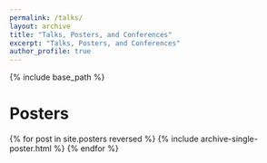 ```yaml
---
permalink: /talks/
layout: archive
title: "Talks, Posters, and Conferences"
excerpt: "Talks, Posters, and Conferences"
author_profile: true
---
```


{% include base_path %}

# Posters

{% for post in site.posters reversed %}
  {% include archive-single-poster.html %}
{% endfor %}

